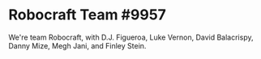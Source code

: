 # Robocraft Team #9957
We're team Robocraft, with D.J. Figueroa, Luke Vernon, David Balacrispy, Danny Mize, Megh Jani, and Finley Stein.
